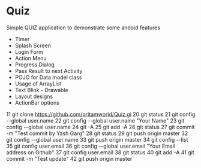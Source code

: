 # Quiz

Simple QUIZ application to demonstrate some andoid features
  - Timer
  - Splash Screen
  - Login Form
  - Action Menu
  - Progress Dialog
  - Pass Result to next Activity
  - POJO for Data model class
  - Usage of ArrayList
  - Text Blink - Drawable 
  - Layout designs
  - ActionBar options
  
  
   11  git clone https://github.com/pritamworld/Quiz.gi
   20  git status
   21  git config --global user.name
   22  git config --global user.name "Your Name"
   23  git config --global user.name
   24  git -A
   25  git add -A
   26  git status
   27  git commit -m "Test commit by Yash Garg"
   28  git status
   29  git push origin master
   32  git config --global user.name
   33  git push origin master
   34  git config --list
   35  git config user.email
   36  git config --global user.email "Your Email address on Github"
   37  git config user.email
   38  git status
   40  git add -A
   41  git commit -m "Test update"
   42  git push origin master
